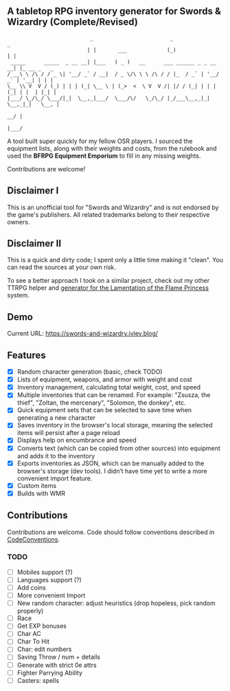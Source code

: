 ## A tabletop RPG inventory generator for Swords & Wizardry (Complete/Revised)

```
                           _                         _                  _
                          | |       ___             (_)                | |
 _____      _____  _ __ __| |___   ( _ )   __      ___ ______ _ _ __ __| |_ __ _   _
/ __\ \ /\ / / _ \| '__/ _` / __|  / _ \/\ \ \ /\ / / |_  / _` | '__/ _` | '__| | | |
\__ \\ V  V / (_) | | | (_| \__ \ | (_>  <  \ V  V /| |/ / (_| | | | (_| | |  | |_| |
|___/ \_/\_/ \___/|_|  \__,_|___/  \___/\/   \_/\_/ |_/___\__,_|_|  \__,_|_|   \__, |
                                                                                __/ |
                                                                               |___/
```

A tool built super quickly for my fellow OSR players.
I sourced the equipment lists, along with their weights and costs, from the rulebook and used the **BFRPG Equipment Emporium** to fill in any missing weights.

Contributions are welcome!

## Disclaimer I

This is an unofficial tool for "Swords and Wizardry" and is not endorsed by the game's publishers.
All related trademarks belong to their respective owners.

## Disclaimer II

This is a quick and dirty code; I spent only a little time making it "clean". You can read the sources at your own risk.

To see a better approach I took on a similar project, check out my other TTRPG helper and [generator for the Lamentation of the Flame Princess](https://github.com/8kto/ttrpg-lotfp-helpers) system.

## Demo

Current URL: https://swords-and-wizardry.ivlev.blog/

## Features

- [x] Random character generation (basic, check TODO)
- [x] Lists of equipment, weapons, and armor with weight and cost
- [x] Inventory management, calculating total weight, cost, and speed
- [x] Multiple inventories that can be renamed. For example: "Zsusza, the thief", "Zoltan, the mercenary", "Solomon, the donkey", etc.
- [x] Quick equipment sets that can be selected to save time when generating a new character
- [x] Saves inventory in the browser's local storage, meaning the selected items will persist after a page reload
- [x] Displays help on encumbrance and speed
- [x] Converts text (which can be copied from other sources) into equipment and adds it to the inventory
- [x] Exports inventories as JSON, which can be manually added to the browser's storage (dev tools). I didn’t have time yet to write a more convenient import feature.
- [x] Custom items
- [x] Builds with WMR

## Contributions

Contributions are welcome. Code should follow conventions described in [CodeConventions](./CodeConventions.md).

### TODO

- [ ] Mobiles support (?)
- [ ] Languages support (?)
- [ ] Add coins
- [ ] More convenient Import
- [ ] New random character: adjust heuristics (drop hopeless, pick random properly)
- [ ] Race
- [ ] Get EXP bonuses
- [ ] Char AC
- [ ] Char To Hit
- [ ] Char: edit numbers
- [ ] Saving Throw / num + details
- [ ] Generate with strict 0e attrs
- [ ] Fighter Parrying Ability
- [ ] Casters: spells

